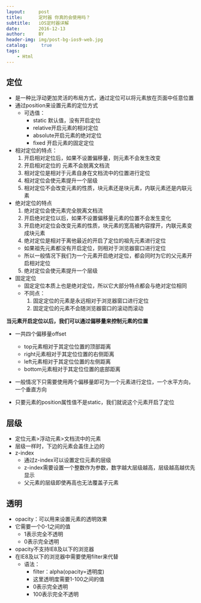 ```yaml
---
layout:     post
title:      定时器 你真的会使用吗？
subtitle:   iOS定时器详解
date:       2016-12-13
author:     BY
header-img: img/post-bg-ios9-web.jpg
catalog: 	 true
tags:
    - Html
---
```

## 定位
- 是一种比浮动更加灵活的布局方式，通过定位可以将元素放在页面中任意位置
- 通过position来设置元素的定位方式
  - 可选值：
     - static 默认值，没有开启定位
     - relative开启元素的相对定位
     - absolute开启元素的绝对定位
     - fixed 开启元素的固定定位
- 相对定位的特点：
   1. 开启相对定位后，如果不设置偏移量，则元素不会发生改变
   2. 开启相对定位的 元素不会脱离文档流
   3. 相对定位是相对于元素自身在文档流中的位置进行定位
   4. 相对定位会使元素提升一个层级
   5. 相对定位不会改变元素的性质，块元素还是块元素，内联元素还是内联元素
- 绝对定位的特点
   1. 绝对定位会使元素完全脱离文档流
   2. 开启绝对定位以后，如果不设置偏移量元素的位置不会发生变化
   3. 开启绝对定位会改变元素的性质，块元素的宽高被内容撑开，内联元素变成块元素
   4. 绝对定位是相对于离他最近的开启了定位的祖先元素进行定位
   - 如果祖先元素都没有开启定位，则相对于浏览器窗口进行定位
   - 所以一般情况下我们为一个元素开启绝对定位，都会同时为它的父元素开启相对定位
   5. 绝对定位会使元素提升一个层级
- 固定定位
  - 固定定位本质上也是绝对定位，所以它大部分特点都会与绝对定位相同
  - 不同点：
    1. 固定定位的元素是永远相对于浏览器窗口进行定位
    2. 固定定位的元素不会随浏览器窗口的滚动而滚动

 **当元素开启定位以后，我们可以通过偏移量来控制元素的位置**
 - 一共四个偏移量offset
   - top元素相对于其定位位置的顶部距离
   - right元素相对于其定位位置的右侧距离
   - left元素相对于其定位位置的左侧距离
   - bottom元素相对于其定位位置的底部距离
- 一般情况下只需要使用两个偏移量即可为一个元素进行定位，一个水平方向，一个垂直方向

- 只要元素的position属性值不是static，我们就说这个元素开启了定位

## 层级
- 定位元素>浮动元素>文档流中的元素
- 层级一样时，下边的元素会盖住上边的
- z-index
  - 通过z-index可以设置定位元素的层级
  - z-index需要设置一个整数作为参数，数字越大层级越高，层级越高越优先显示
  - 父元素的层级即使再高也无法覆盖子元素

## 透明
- opacity：可以用来设置元素的透明效果
- 它需要一个0-1之间的值
   - 1表示完全不透明
   - 0表示完全透明
- opacity不支持IE8及以下的浏览器
- 在IE8及以下的浏览器中需要使用filter来代替
   - 语法：
       - filter：alpha(opacity=透明度)
       - 这里透明度需要1-100之间的值
       - 0表示完全透明
       - 100表示完全不透明

